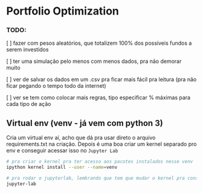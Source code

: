 # Portfolio Optimization

### TODO:

[ ] fazer com pesos aleatórios, que totalizem 100% dos possíveis fundos a serem investidos

[ ] ter uma simulação pelo menos com menos dados, pra não demorar muito

[ ] ver de salvar os dados em um .csv pra ficar mais fácil pra leitura (pra não ficar pegando o tempo todo da internet)

[ ] ver se tem como colocar mais regras, tipo especificar % máximas para cada tipo de ação

## Virtual env (venv - já vem com python 3)

Cria um virtual env aí, acho que dá pra usar direto o arquivo requirements.txt na criação.
Depois é uma boa criar um kernel separado pro env e conseguir acessar isso no `Jupyter Lab`

```bash
# pra criar o kernel pra ter acesso aos pacotes instalados nesse venv
ipython kernel install --user --name=venv

# pra rodar o jupyterlab, lembrando que tem que mudar o kernel pra conseguir usar os pacotes do venv
jupyter-lab
```
